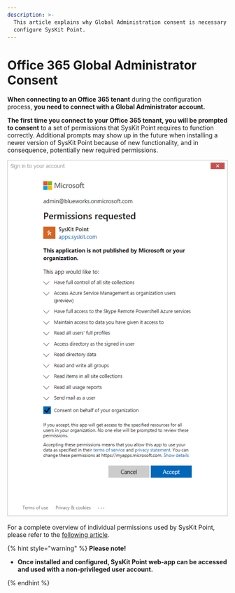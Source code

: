 ```yaml
---
description: >-
  This article explains why Global Administration consent is necessary to
  configure SysKit Point.
---
```

# Office 365 Global Administrator Consent

**When connecting to an Office 365 tenant** during the configuration process, **you need to connect with a Global Administrator account.**

**The first time you connect to your Office 365 tenant, you will be prompted to consent** to a set of permissions that SysKit Point requires to function correctly. Additional prompts may show up in the future when installing a newer version of SysKit Point because of new functionality, and in consequence, potentially new required permissions.

![Office 365 Global Admin Consent](../../.gitbook/assets/permission_requirements_global_administrator_consent_without_steps.png)

For a complete overview of individual permissions used by SysKit Point, please refer to the [following article](../../requirements/permission-requirements.md#syskit-point-app-permissions).


{% hint style="warning" %}
**Please note!**

* **Once installed and configured, SysKit Point web-app can be accessed and used with a non-privileged user account.**

{% endhint %}